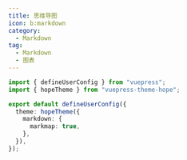 ```yaml
---
title: 思维导图
icon: b:markdown
category:
  - Markdown
tag:
  - Markdown
  - 图表
---
```


<!-- @include: @md-enhance/zh/guide/chart/markmap.md#before -->

```ts {7} title=".vuepress/config.ts"
import { defineUserConfig } from "vuepress";
import { hopeTheme } from "vuepress-theme-hope";

export default defineUserConfig({
  theme: hopeTheme({
    markdown: {
      markmap: true,
    },
  }),
});
```

<!-- @include: @md-enhance/zh/guide/chart/markmap.md#after -->

